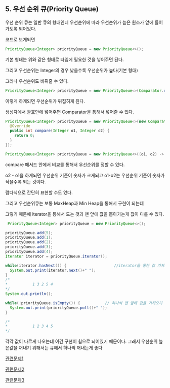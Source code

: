 ## 5. 우선 순위 큐(Priority Queue)

우선 순위 큐는 일반 큐의 형태인데 우선순위에 따라 우선순위가 높은 원소가 앞에 들어가도록 되어있다. 

코드로 보게되면 

```java
PriorityQueue<Integer> priorityQueue = new PriorityQueue<>();
```

기본 형태는 위와 같은 형태로 타입에 필요한 것을 넣어주면 된다. 

그리고 우선순위는 Integer의 경우 낮을수록 우선순위가 높다(기본 형태)

그러나 우선순위도 바꿔줄 수 있다. 

```java
PriorityQueue<Integer> priorityQueue = new PriorityQueue<>(Comparator.reverseOrder());
```

이렇게 하게되면 우선순위가 뒤집히게 된다.

생성자에서 괄호안에 넣어주면 Comparator을 통해서 넣어줄 수 있다.

```java
PriorityQueue<Integer> priorityQueue = new PriorityQueue<>(new Comparator<Integer>() {
  @Override
  public int compare(Integer o1, Integer o2) {
    return 0;
  }
});

PriorityQueue<Integer> priorityQueue = new PriorityQueue<>((o1, o2) -> o2-o1);
```

compare 메서드 안에서 비교를 통해서 우선순위를 정할 수 있다. 

o2 - o1을 하게되면 우선순위 기준이 숫자가 크게되고 o1-o2는 우선순위 기준이 숫자가 작을수록 되는 것이다. 

람다식으로 간단히 표현할 수도 있다. 



그리고 우선순위큐는 보통 MaxHeap과 Min Heap을 통해서 구현이 되는데

그렇기 때문에 iterator을 통해서 도는 것과 맨 앞에 값을 뽑아가는게 값이 다를 수 있다. 

```java
 PriorityQueue<Integer> priorityQueue = new PriorityQueue<>();

priorityQueue.add(5);
priorityQueue.add(1);
priorityQueue.add(2);
priorityQueue.add(3);
priorityQueue.add(4);
Iterator iterator = priorityQueue.iterator();

while(iterator.hasNext()) {						//iterator을 통한 값 가져오기
  System.out.print(iterator.next()+" ");
}
/*
*			1 3 2 5 4
*/
System.out.println();

while(!priorityQueue.isEmpty()) {			// 하나씩 맨 앞에 값을 가져오기 
  System.out.print(priorityQueue.poll()+" ");
}

/*
*			1 2 3 4 5
*/
```

각각 값이 다르게 나오는데 이건 구현이 힙으로 되어있기 때문이다. 그래서 우선순위 높은값을 꺼내기 위해서는 큐에서 하나씩 꺼내는게 좋다

[관련문제1](https://programmers.co.kr/learn/courses/30/lessons/42626)

[관련문제2](https://programmers.co.kr/learn/courses/30/lessons/42629)

[관련문제3](https://programmers.co.kr/learn/courses/30/lessons/42627)





